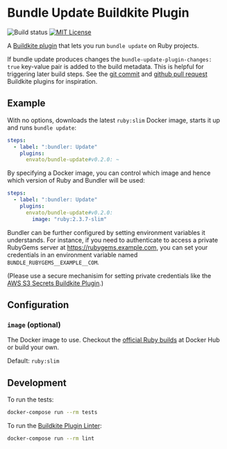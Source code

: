 # Bundle Update Buildkite Plugin

![Build status](https://badge.buildkite.com/3e169bf223b02ed62d3a3090e2ef78cb025e83076c33b694b5.svg?branch=master)
[![MIT License](https://img.shields.io/badge/License-MIT-brightgreen.svg)](LICENSE)

A [Buildkite plugin](https://buildkite.com/docs/agent/v3/plugins) that lets you
run `bundle update` on Ruby projects.

If bundle update produces changes the `bundle-update-plugin-changes: true`
key-value pair is added to the build metadata. This is helpful for triggering
later build steps. See the [git
commit](https://github.com/thedyrt/git-commit-buildkite-plugin) and [github
pull request](https://github.com/envato/github-pull-request-buildkite-plugin)
Buildkite plugins for inspiration.

## Example

With no options, downloads the latest `ruby:slim` Docker image, starts it up and runs `bundle update`:

```yml
steps:
  - label: ":bundler: Update"
    plugins:
      envato/bundle-update#v0.2.0: ~
```

By specifying a Docker image, you can control which image and hence which version of Ruby and Bundler will be used:

```yml
steps:
  - label: ":bundler: Update"
    plugins:
      envato/bundle-update#v0.2.0:
        image: "ruby:2.3.7-slim"
```

Bundler can be further configured by setting environment variables it
understands. For instance, if you need to authenticate to access a private
RubyGems server at https://rubygems.example.com, you can set your credentials in
an environment variable named `BUNDLE_RUBYGEMS__EXAMPLE__COM`.

(Please use a secure mechanisim for setting private credentials like the
[AWS S3 Secrets Buildkite Plugin](https://github.com/buildkite/elastic-ci-stack-s3-secrets-hooks#environment-variables).)

## Configuration

### `image` (optional)

The Docker image to use. Checkout the [official Ruby
builds](https://hub.docker.com/_/ruby/) at Docker Hub or build your own.

Default: `ruby:slim`

## Development

To run the tests:

```sh
docker-compose run --rm tests
```

To run the [Buildkite Plugin Linter](https://github.com/buildkite-plugins/buildkite-plugin-linter):

```sh
docker-compose run --rm lint
```
